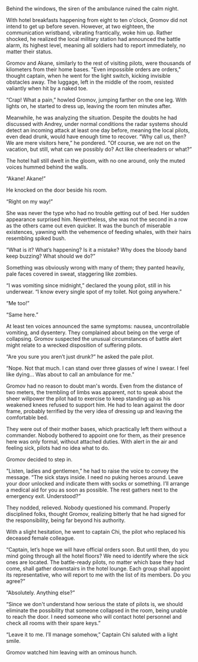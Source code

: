 Behind the windows, the siren of the ambulance ruined the calm night.

With hotel breakfasts happening from eight to ten o'clock, Gromov did not intend to get up before seven. However, at two eighteen, the communication wristband, vibrating frantically, woke him up. Rather shocked, he realized the local military station had announced the battle alarm, its highest level, meaning all soldiers had to report immediately, no matter their status.

Gromov and Akane, similarly to the rest of visiting pilots, were thousands of kilometers from their home bases. "Even impossible orders are orders," thought captain, when he went for the light switch, kicking invisible obstacles away. The luggage, left in the middle of the room, resisted valiantly when hit by a naked toe.

“Crap! What a pain,” howled Gromov, jumping farther on the one leg. With lights on, he started to dress up, leaving the room ten minutes after.

Meanwhile, he was analyzing the situation. Despite the doubts he had discussed with Andrey, under normal conditions the radar systems should detect an incoming attack at least one day before, meaning the local pilots, even dead drunk, would have enough time to recover. “Why call us, then? We are mere visitors here,” he pondered. "Of course, we are not on the vacation, but still, what can we possibly do? Act like cheerleaders or what?”

The hotel hall still dwelt in the gloom, with no one around, only the muted voices hummed behind the walls.

“Akane! Akane!”

He knocked on the door beside his room.

“Right on my way!”

She was never the type who had no trouble getting out of bed. Her sudden appearance surprised him. Nevertheless, she was not the second in a row as the others came out even quicker. It was the bunch of miserable existences, yawning with the vehemence of feeding whales, with their hairs resembling spiked bush.

“What is it? What’s happening? Is it a mistake? Why does the bloody band keep buzzing? What should we do?”

Something was obviously wrong with many of them; they panted heavily, pale faces covered in sweat, staggering like zombies.

“I was vomiting since midnight,” declared the young pilot, still in his underwear. “I know every single spot of my toilet. Not going anywhere.”

“Me too!”

“Same here.”

At least ten voices announced the same symptoms: nausea, uncontrollable vomiting, and dysentery. They complained about being on the verge of collapsing. Gromov suspected the unusual circumstances of battle alert might relate to a wrecked disposition of suffering pilots.

“Are you sure you aren’t just drunk?” he asked the pale pilot.

“Nope. Not that much. I can stand over three glasses of wine I swear. I feel like dying… Was about to call an ambulance for me.”

Gromov had no reason to doubt man's words. Even from the distance of two meters, the trembling of limbs was apparent, not to speak about the sheer willpower the pilot had to exercise to keep standing up as his weakened knees refused to support him. He had to lean against the door frame, probably terrified by the very idea of dressing up and leaving the comfortable bed.

They were out of their mother bases, which practically left them without a commander. Nobody bothered to appoint one for them, as their presence here was only formal, without attached duties. With alert in the air and feeling sick, pilots had no idea what to do.

Gromov decided to step in.


"Listen, ladies and gentlemen,” he had to raise the voice to convey the message. “The sick stays inside. I need no puking heroes around. Leave your door unlocked and indicate them with socks or something. I’ll arrange a medical aid for you as soon as possible. The rest gathers next to the emergency exit. Understood?”

They nodded, relieved. Nobody questioned his command. Properly disciplined folks, thought Gromov, realizing bitterly that he had signed for the responsibility, being far beyond his authority.

With a slight hesitation, he went to captain Chi, the pilot who replaced his deceased female colleague.

“Captain, let’s hope we will have official orders soon. But until then, do you mind going through all the hotel floors? We need to identify where the sick ones are located. The battle-ready pilots, no matter which base they had come, shall gather downstairs in the hotel lounge. Each group shall appoint its representative, who will report to me with the list of its members. Do you agree?”

“Absolutely. Anything else?”

“Since we don't understand how serious the state of pilots is, we should eliminate the possibility that someone collapsed in the room, being unable to reach the door. I need someone who will contact hotel personnel and check all rooms with their spare keys.”

“Leave it to me. I’ll manage somehow,” Captain Chi saluted with a light smile.

Gromov watched him leaving with an ominous hunch.